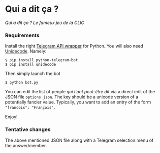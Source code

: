 # Qui a dit ça ?
_Qui a dit ça ? Le fameux jeu de la CLIC_

### Requirements

Install the right [Telegram API wrapper](https://github.com/python-telegram-bot/python-telegram-bot) for Python.
You will also need [Unidecode](https://pypi.org/project/Unidecode/). Namely:

```
$ pip install python-telegram-bot
$ pip install unidecode
```

Then simply launch the bot
```
$ python bot.py
```
You can edit the list of people _qui l'ont peut-être dit_ via a direct edit of the JSON file ```options.json```. The key should be a unicode version of a potentially fancier value. Typically, you want to add an entry of the form ```"francois": "François"```.

Enjoy!

### Tentative changes

The above mentioned JSON file along with a Telegram selection menu of the answer/member.
